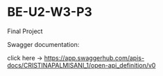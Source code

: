 # BE-U2-W3-P3
 Final Project

Swagger documentation: 

click here -> https://app.swaggerhub.com/apis-docs/CRISTINAPALMISANI_1/open-api_definition/v0
